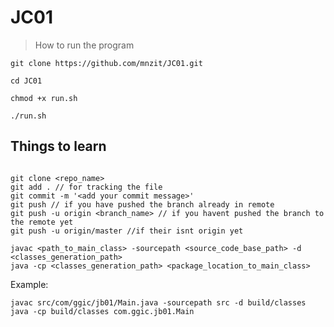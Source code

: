 # JC01

> How to run the program

```
git clone https://github.com/mnzit/JC01.git
```
```
cd JC01
```
```
chmod +x run.sh
```
```
./run.sh
```

## Things to learn
```

git clone <repo_name>
git add . // for tracking the file
git commit -m '<add your commit message>'
git push // if you have pushed the branch already in remote
git push -u origin <branch_name> // if you havent pushed the branch to the remote yet
git push -u origin/master //if their isnt origin yet
```

```
javac <path_to_main_class> -sourcepath <source_code_base_path> -d <classes_generation_path>
java -cp <classes_generation_path> <package_location_to_main_class>
```
Example: 
```
javac src/com/ggic/jb01/Main.java -sourcepath src -d build/classes
java -cp build/classes com.ggic.jb01.Main
```
